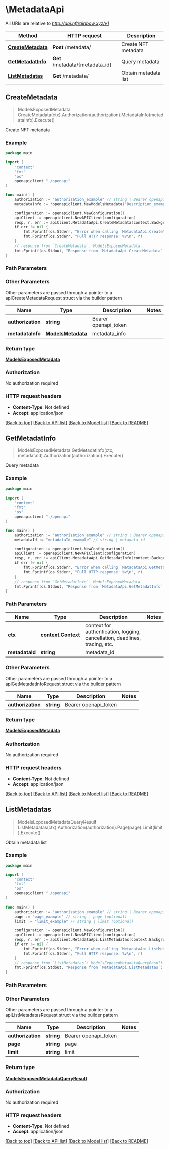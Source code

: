 # \MetadataApi

All URIs are relative to *http://api.nftrainbow.xyz/v1*

Method | HTTP request | Description
------------- | ------------- | -------------
[**CreateMetadata**](MetadataApi.md#CreateMetadata) | **Post** /metadata/ | Create NFT metadata
[**GetMetadatInfo**](MetadataApi.md#GetMetadatInfo) | **Get** /metadata/{metadata_id} | Query metadata
[**ListMetadatas**](MetadataApi.md#ListMetadatas) | **Get** /metadata/ | Obtain metadata list



## CreateMetadata

> ModelsExposedMetadata CreateMetadata(ctx).Authorization(authorization).MetadataInfo(metadataInfo).Execute()

Create NFT metadata



### Example

```go
package main

import (
    "context"
    "fmt"
    "os"
    openapiclient "./openapi"
)

func main() {
    authorization := "authorization_example" // string | Bearer openapi_token
    metadataInfo := *openapiclient.NewModelsMetadata("Description_example", "Image_example", "Name_example") // ModelsMetadata | metadata_info

    configuration := openapiclient.NewConfiguration()
    apiClient := openapiclient.NewAPIClient(configuration)
    resp, r, err := apiClient.MetadataApi.CreateMetadata(context.Background()).Authorization(authorization).MetadataInfo(metadataInfo).Execute()
    if err != nil {
        fmt.Fprintf(os.Stderr, "Error when calling `MetadataApi.CreateMetadata``: %v\n", err)
        fmt.Fprintf(os.Stderr, "Full HTTP response: %v\n", r)
    }
    // response from `CreateMetadata`: ModelsExposedMetadata
    fmt.Fprintf(os.Stdout, "Response from `MetadataApi.CreateMetadata`: %v\n", resp)
}
```

### Path Parameters



### Other Parameters

Other parameters are passed through a pointer to a apiCreateMetadataRequest struct via the builder pattern


Name | Type | Description  | Notes
------------- | ------------- | ------------- | -------------
 **authorization** | **string** | Bearer openapi_token | 
 **metadataInfo** | [**ModelsMetadata**](ModelsMetadata.md) | metadata_info | 

### Return type

[**ModelsExposedMetadata**](ModelsExposedMetadata.md)

### Authorization

No authorization required

### HTTP request headers

- **Content-Type**: Not defined
- **Accept**: application/json

[[Back to top]](#) [[Back to API list]](../README.md#documentation-for-api-endpoints)
[[Back to Model list]](../README.md#documentation-for-models)
[[Back to README]](../README.md)


## GetMetadatInfo

> ModelsExposedMetadata GetMetadatInfo(ctx, metadataId).Authorization(authorization).Execute()

Query metadata



### Example

```go
package main

import (
    "context"
    "fmt"
    "os"
    openapiclient "./openapi"
)

func main() {
    authorization := "authorization_example" // string | Bearer openapi_token
    metadataId := "metadataId_example" // string | metadata_id

    configuration := openapiclient.NewConfiguration()
    apiClient := openapiclient.NewAPIClient(configuration)
    resp, r, err := apiClient.MetadataApi.GetMetadatInfo(context.Background(), metadataId).Authorization(authorization).Execute()
    if err != nil {
        fmt.Fprintf(os.Stderr, "Error when calling `MetadataApi.GetMetadatInfo``: %v\n", err)
        fmt.Fprintf(os.Stderr, "Full HTTP response: %v\n", r)
    }
    // response from `GetMetadatInfo`: ModelsExposedMetadata
    fmt.Fprintf(os.Stdout, "Response from `MetadataApi.GetMetadatInfo`: %v\n", resp)
}
```

### Path Parameters


Name | Type | Description  | Notes
------------- | ------------- | ------------- | -------------
**ctx** | **context.Context** | context for authentication, logging, cancellation, deadlines, tracing, etc.
**metadataId** | **string** | metadata_id | 

### Other Parameters

Other parameters are passed through a pointer to a apiGetMetadatInfoRequest struct via the builder pattern


Name | Type | Description  | Notes
------------- | ------------- | ------------- | -------------
 **authorization** | **string** | Bearer openapi_token | 


### Return type

[**ModelsExposedMetadata**](ModelsExposedMetadata.md)

### Authorization

No authorization required

### HTTP request headers

- **Content-Type**: Not defined
- **Accept**: application/json

[[Back to top]](#) [[Back to API list]](../README.md#documentation-for-api-endpoints)
[[Back to Model list]](../README.md#documentation-for-models)
[[Back to README]](../README.md)


## ListMetadatas

> ModelsExposedMetadataQueryResult ListMetadatas(ctx).Authorization(authorization).Page(page).Limit(limit).Execute()

Obtain metadata list



### Example

```go
package main

import (
    "context"
    "fmt"
    "os"
    openapiclient "./openapi"
)

func main() {
    authorization := "authorization_example" // string | Bearer openapi_token
    page := "page_example" // string | page (optional)
    limit := "limit_example" // string | limit (optional)

    configuration := openapiclient.NewConfiguration()
    apiClient := openapiclient.NewAPIClient(configuration)
    resp, r, err := apiClient.MetadataApi.ListMetadatas(context.Background()).Authorization(authorization).Page(page).Limit(limit).Execute()
    if err != nil {
        fmt.Fprintf(os.Stderr, "Error when calling `MetadataApi.ListMetadatas``: %v\n", err)
        fmt.Fprintf(os.Stderr, "Full HTTP response: %v\n", r)
    }
    // response from `ListMetadatas`: ModelsExposedMetadataQueryResult
    fmt.Fprintf(os.Stdout, "Response from `MetadataApi.ListMetadatas`: %v\n", resp)
}
```

### Path Parameters



### Other Parameters

Other parameters are passed through a pointer to a apiListMetadatasRequest struct via the builder pattern


Name | Type | Description  | Notes
------------- | ------------- | ------------- | -------------
 **authorization** | **string** | Bearer openapi_token | 
 **page** | **string** | page | 
 **limit** | **string** | limit | 

### Return type

[**ModelsExposedMetadataQueryResult**](ModelsExposedMetadataQueryResult.md)

### Authorization

No authorization required

### HTTP request headers

- **Content-Type**: Not defined
- **Accept**: application/json

[[Back to top]](#) [[Back to API list]](../README.md#documentation-for-api-endpoints)
[[Back to Model list]](../README.md#documentation-for-models)
[[Back to README]](../README.md)

